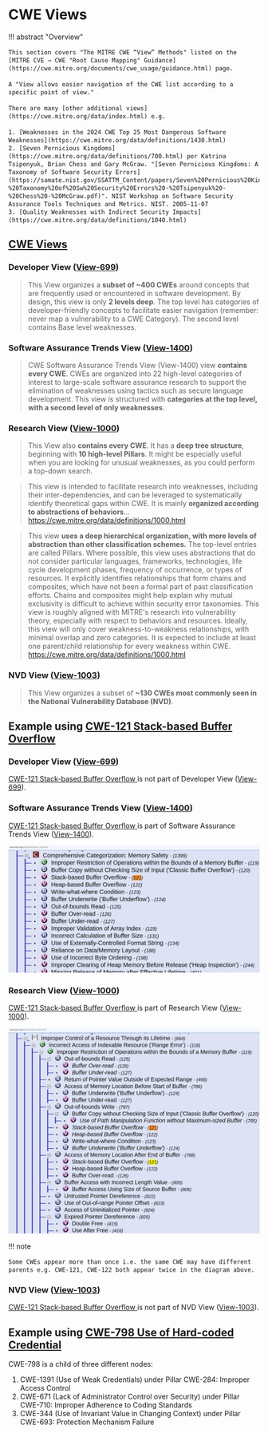 # CWE Views

!!! abstract "Overview"

    This section covers "The MITRE CWE “View” Methods" listed on the [MITRE CVE → CWE "Root Cause Mapping" Guidance](https://cwe.mitre.org/documents/cwe_usage/guidance.html) page.

    A "View allows easier navigation of the CWE list according to a specific point of view."

    There are many [other additional views](https://cwe.mitre.org/data/index.html) e.g.

    1. [Weaknesses in the 2024 CWE Top 25 Most Dangerous Software Weaknesses](https://cwe.mitre.org/data/definitions/1430.html)
    2. [Seven Pernicious Kingdoms](https://cwe.mitre.org/data/definitions/700.html) per Katrina Tsipenyuk, Brian Chess and Gary McGraw. "[Seven Pernicious Kingdoms: A Taxonomy of Software Security Errors](https://samate.nist.gov/SSATTM_Content/papers/Seven%20Pernicious%20Kingdoms%20-%20Taxonomy%20of%20Sw%20Security%20Errors%20-%20Tsipenyuk%20-%20Chess%20-%20McGraw.pdf)". NIST Workshop on Software Security Assurance Tools Techniques and Metrics. NIST. 2005-11-07
    3. [Quality Weaknesses with Indirect Security Impacts](https://cwe.mitre.org/data/definitions/1040.html)


## [CWE Views](https://cwe.mitre.org/data/index.html)




### Developer View ([View-699](https://cwe.mitre.org/data/definitions/699.html))

>This View organizes a **subset of ~400 CWEs** around concepts that are frequently used or encountered in software development. By design, this view is only **2 levels deep**. The top level has categories of developer-friendly concepts to facilitate easier navigation (remember: never map a vulnerability to a CWE Category). The second level contains Base level weaknesses.

### Software Assurance Trends View ([View-1400](https://cwe.mitre.org/data/definitions/1400.html))

> CWE Software Assurance Trends View (View-1400) view **contains every CWE**. CWEs are organized into 22 high-level categories of interest to large-scale software assurance research to support the elimination of weaknesses using tactics such as secure language development. This view is structured with **categories at the top level, with a second level of only weaknesses**. 

### Research View ([View-1000](https://cwe.mitre.org/data/definitions/1000.html))

> This View also **contains every CWE**. It has a **deep tree structure**, beginning with **10 high-level Pillars**. It might be especially useful when you are looking for unusual weaknesses, as you could perform a top-down search.

> This view is intended to facilitate research into weaknesses, including their inter-dependencies, and can be leveraged to systematically identify theoretical gaps within CWE. It is mainly **organized according to abstractions of behaviors**...
https://cwe.mitre.org/data/definitions/1000.html

> This view **uses a deep hierarchical organization, with more levels of abstraction than other classification schemes.** The top-level entries are called Pillars. Where possible, this view uses abstractions that do not consider particular languages, frameworks, technologies, life cycle development phases, frequency of occurrence, or types of resources. It explicitly identifies relationships that form chains and composites, which have not been a formal part of past classification efforts. Chains and composites might help explain why mutual exclusivity is difficult to achieve within security error taxonomies. This view is roughly aligned with MITRE's research into vulnerability theory, especially with respect to behaviors and resources. Ideally, this view will only cover weakness-to-weakness relationships, with minimal overlap and zero categories. It is expected to include at least one parent/child relationship for every weakness within CWE.
https://cwe.mitre.org/data/definitions/1000.html

### NVD View ([View-1003](https://cwe.mitre.org/data/definitions/1003.html))

> This View organizes a subset of **~130 CWEs most commonly seen in the National Vulnerability Database (NVD)**.

## Example using [CWE-121 Stack-based Buffer Overflow ](https://cwe.mitre.org/data/definitions/121.html)


### Developer View ([View-699](https://cwe.mitre.org/data/definitions/699.html))
[CWE-121 Stack-based Buffer Overflow ](https://cwe.mitre.org/data/definitions/121.html) is not part of Developer View ([View-699](https://cwe.mitre.org/data/definitions/699.html)).

### Software Assurance Trends View ([View-1400](https://cwe.mitre.org/data/definitions/1400.html))

[CWE-121 Stack-based Buffer Overflow ](https://cwe.mitre.org/data/definitions/121.html) is part of Software Assurance Trends View ([View-1400](https://cwe.mitre.org/data/definitions/1400.html)).

![View-1400](../assets/images/1400.png)

### Research View ([View-1000](https://cwe.mitre.org/data/definitions/1000.html))
[CWE-121 Stack-based Buffer Overflow ](https://cwe.mitre.org/data/definitions/121.html) is part of Research View ([View-1000](https://cwe.mitre.org/data/definitions/1000.html)).

![View-1000](../assets/images/1000.png)

!!! note

    Some CWEs appear more than once i.e. the same CWE may have different parents e.g. CWE-121, CWE-122 both appear twice in the diagram above.


### NVD View ([View-1003](https://cwe.mitre.org/data/definitions/1003.html))
[CWE-121 Stack-based Buffer Overflow ](https://cwe.mitre.org/data/definitions/121.html) is not part of NVD View ([View-1003](https://cwe.mitre.org/data/definitions/1003.html)).


## Example using [CWE-798 Use of Hard-coded Credential ](https://cwe.mitre.org/data/definitions/798.html)

CWE-798 is a child of three different nodes:

1. CWE-1391 (Use of Weak Credentials) under Pillar CWE-284: Improper Access Control
2. CWE-671 (Lack of Administrator Control over Security) under Pillar CWE-710: Improper Adherence to Coding Standards
3. CWE-344 (Use of Invariant Value in Changing Context) under Pillar CWE-693: Protection Mechanism Failure



